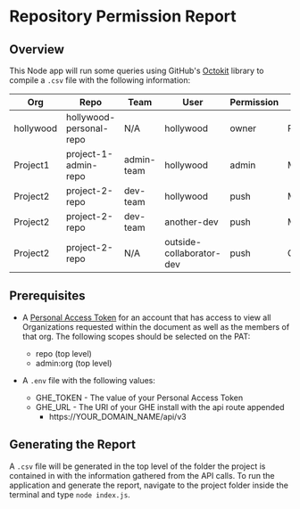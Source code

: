 # Repository Permission Report

## Overview

This Node app will run some queries using GitHub's [Octokit](https://github.com/octokit/rest.js) library to compile a `.csv` file with the following information:

| Org | Repo | Team | User | Permission | Type |
| ---- | ---- | ---- | ---- | ---- | ---- |
| hollywood | hollywood-personal-repo | N/A | hollywood | owner | PERSONAL |
| Project1 | project-1-admin-repo | admin-team | hollywood | admin | MEMBER |
| Project2 | project-2-repo | dev-team | hollywood | push | MEMBER |
| Project2 | project-2-repo | dev-team | another-dev | push | MEMBER |
| Project2 | project-2-repo | N/A | outside-collaborator-dev | push | COLLAB |

## Prerequisites

- A [Personal Access Token](https://help.github.com/articles/authorizing-a-personal-access-token-for-use-with-a-saml-single-sign-on-organization/) for an account that has access to view all Organizations requested within the document as well as the members of that org. The following scopes should be selected on the PAT:
  - repo (top level)
  - admin:org (top level)

- A `.env` file with the following values:
  - GHE_TOKEN - The value of your Personal Access Token
  - GHE_URL - The URI of your GHE install with the api route appended
    - https://YOUR_DOMAIN_NAME/api/v3

## Generating the Report

A `.csv` file will be generated in the top level of the folder the project is contained in with the information gathered from the API calls. To run the application and generate the report, navigate to the project folder inside the terminal and type `node index.js`.
  